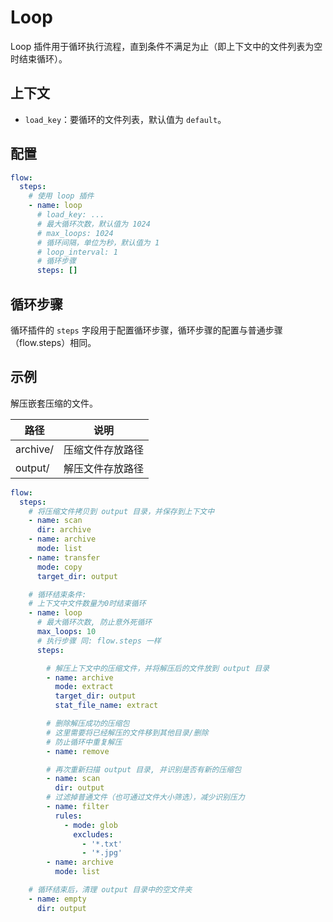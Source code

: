 # Loop

Loop 插件用于循环执行流程，直到条件不满足为止（即上下文中的文件列表为空时结束循环）。

## 上下文

- `load_key`：要循环的文件列表，默认值为 `default`。

## 配置

```yaml
flow:
  steps:
    # 使用 loop 插件
    - name: loop
      # load_key: ...
      # 最大循环次数，默认值为 1024
      # max_loops: 1024
      # 循环间隔，单位为秒，默认值为 1
      # loop_interval: 1
      # 循环步骤
      steps: []
```

## 循环步骤

循环插件的 `steps` 字段用于配置循环步骤，循环步骤的配置与普通步骤（flow.steps）相同。

## 示例

解压嵌套压缩的文件。

| 路径     | 说明             |
| -------- | ---------------- |
| archive/ | 压缩文件存放路径 |
| output/  | 解压文件存放路径 |

```yaml
flow:
  steps:
    # 将压缩文件拷贝到 output 目录，并保存到上下文中
    - name: scan
      dir: archive
    - name: archive
      mode: list
    - name: transfer
      mode: copy
      target_dir: output

    # 循环结束条件:
    # 上下文中文件数量为0时结束循环
    - name: loop
      # 最大循环次数, 防止意外死循环
      max_loops: 10
      # 执行步骤 同: flow.steps 一样
      steps:

        # 解压上下文中的压缩文件，并将解压后的文件放到 output 目录
        - name: archive
          mode: extract
          target_dir: output
          stat_file_name: extract

        # 删除解压成功的压缩包
        # 这里需要将已经解压的文件移到其他目录/删除
        # 防止循环中重复解压
        - name: remove

        # 再次重新扫描 output 目录, 并识别是否有新的压缩包
        - name: scan
          dir: output
        # 过滤掉普通文件（也可通过文件大小筛选），减少识别压力
        - name: filter
          rules:
            - mode: glob
              excludes:
                - '*.txt'
                - '*.jpg'
        - name: archive
          mode: list

    # 循环结束后，清理 output 目录中的空文件夹
    - name: empty
      dir: output
```